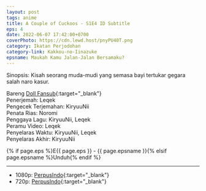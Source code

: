 ```yaml
---
layout: post
tags: anime
title: A Couple of Cuckoos - S1E4 ID Subtitle
eps: 4
date: 2022-06-07 17:42:00+0700
coverPhoto: https://cdn.lewd.host/pnyPU40T.png
category: Ikatan Perjodohan
category-link: Kakkou-no-Iinazuke
epsname: Maukah Kamu Jalan-Jalan Bersamaku?
---
```


Sinopsis: Kisah seorang muda-mudi yang semasa bayi tertukar gegara salah naro kasur.

Bareng [Doll Fansub](https://www.perpusindo.info/user/Leqek){:target="_blank"}<br>
Penerjemah: Leqek<br>
Pengecek Terjemahan: KiryuuNii<br>
Penata Rias: Noromi<br>
Penggaya Lagu: KiryuuNii, Leqek<br>
Peramu Video: Leqek<br>
Penyelaras Waktu: KiryuuNii, Leqek<br>
Penyelaras Akhir: KiryuuNii<br>

{% if page.eps %}E{{ page.eps }} - {{ page.epsname }}{% elsif page.epsname %}Unduh{% endif %}

---
- 1080p: [PerpusIndo](https://www.perpusindo.info/berkas/o7iLArEm){:target="_blank"}<br>
- 720p: [PerpusIndo](https://www.perpusindo.info/berkas/SZTdpOQB){:target="_blank"}
